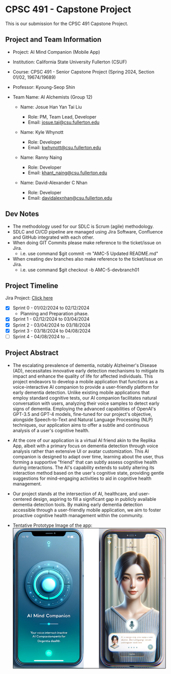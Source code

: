 # CPSC 491 - Capstone Project #

This is our submission for the CPSC 491 Capstone Project.

## Project and Team Information ##

* Project: AI Mind Companion (Mobile App)
* Institution: California State University Fullerton (CSUF)
* Course: CPSC 491 - Senior Capstone Project (Spring 2024, Section 01/02, 19674/19689)
* Professor: Kyoung-Seop Shin
* Team Name: AI Alchemists (Group 12)

	* Name: Josue Han Yan Tai Liu
		* Role: PM, Team Lead, Developer
		* Email: josue.tai@csu.fullerton.edu

	* Name: Kyle Whynott
		* Role: Developer
		* Email: kwhynott@csu.fullerton.edu

	* Name: Ranny Naing
		* Role: Developer
		* Email: khant_naing@csu.fullerton.edu

	* Name: David-Alexander C Nhan
		* Role: Developer
		* Email: davidalexnhan@csu.fullerton.edu

## Dev Notes ##

* The methodology used for our SDLC is Scrum (agile) methodology.
* SDLC and CI/CD pipeline are managed using Jira Software, Confluence and GitHub integrated with each other.
* When doing GIT Commits please make reference to the ticket/issue on Jira.
	* i.e. use command $git commit -m "AMC-5 Updated README.md"
* When creating dev branches also make reference to the ticket/issue on Jira.
	* i.e. use command $git checkout -b AMC-5-devbranch01

## Project Timeline ##

Jira Project: [Click here](https://cpsc-491-ai-alchemists.atlassian.net/jira/software/projects/AMC/boards/1)
- [x] Sprint 0 - 01/02/2024 to 02/12/2024
	- Planning and Preparation phase.
- [x] Sprint 1 - 02/12/2024 to 03/04/2024
- [x] Sprint 2 - 03/04/2024 to 03/18/2024
- [x] Sprint 3 - 03/18/2024 to 04/08/2024
- [ ] Sprint 4 - 04/08/2024 to ...

## Project Abstract ##

* The escalating prevalence of dementia, notably Alzheimer's Disease (AD), necessitates innovative early detection mechanisms to mitigate its impact and enhance the quality of life for affected individuals. This project endeavors to develop a mobile application that functions as a voice-interactive AI companion to provide a user-friendly platform for early dementia detection. Unlike existing mobile applications that employ standard cognitive tests, our AI companion facilitates natural conversation with users, analyzing their voice samples to detect early signs of dementia. Employing the advanced capabilities of OpenAI's GPT-3.5 and GPT-4 models, fine-tuned for our project's objective, alongside Speech-to-Text and Natural Language Processing (NLP) techniques, our application aims to offer a subtle and continuous analysis of a user's cognitive health.

* At the core of our application is a virtual AI friend akin to the Replika App, albeit with a primary focus on dementia detection through voice analysis rather than extensive UI or avatar customization. This AI companion is designed to adapt over time, learning about the user, thus forming a supportive "friend" that can subtly assess cognitive health during interactions. The AI's capability extends to subtly altering its interaction method based on the user's cognitive state, providing gentle suggestions for mind-engaging activities to aid in cognitive health management.

* Our project stands at the intersection of AI, healthcare, and user-centered design, aspiring to fill a significant gap in publicly available dementia detection tools. By making early dementia detection accessible through a user-friendly mobile application, we aim to foster proactive cognitive health management within the community.

* Tentative Prototype Image of the app:
	![Prototype Image](PrototypeImage.png)
